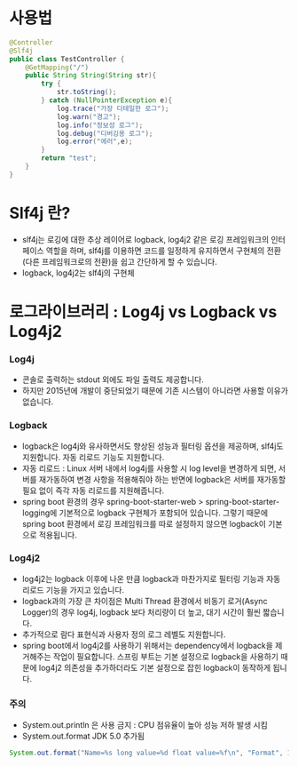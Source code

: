 # 사용법
```java
@Controller
@Slf4j
public class TestController {
    @GetMapping("/")
    public String String(String str){
        try {
            str.toString();
        } catch (NullPointerException e){
            log.trace("가장 디테일한 로그");
            log.warn("경고");
            log.info("정보성 로그");
            log.debug("디버깅용 로그");
            log.error("에러",e);
        }
        return "test";
    }
}
```

# Slf4j 란?
- slf4j는 로깅에 대한 추상 레이어로 logback, log4j2 같은 로깅 프레임워크의 인터페이스 역할을 하며, slf4j를 이용하면 코드를 일정하게 유지하면서 구현체의 전환 (다른 프레임워크로의 전환)을 쉽고 간단하게 할 수 있습니다.
- logback, log4j2는 slf4j의 구현체

# 로그라이브러리 : Log4j vs Logback vs Log4j2

### Log4j 
- 콘솔로 출력하는 stdout 외에도 파일 출력도 제공합니다. 
- 하지만 2015년에 개발이 중단되었기 때문에 기존 시스템이 아니라면 사용할 이유가 없습니다.

### Logback
- logback은 log4j와 유사하면서도 향상된 성능과 필터링 옵션을 제공하며, slf4j도 지원합니다. 자동 리로드 기능도 지원합니다.
-  자동 리로드 : Linux 서버 내에서 log4j를 사용할 시 log level을 변경하게 되면, 서버를 재가동하여 변경 사항을 적용해줘야 하는 반면에 logback은 서버를 재가동할 필요 없이 즉각 자동 리로드를 지원해줍니다.
-  spring boot 환경의 경우 spring-boot-starter-web > spring-boot-starter-logging에 기본적으로 logback 구현체가 포함되어 있습니다. 그렇기 때문에 spring boot 환경에서 로깅 프레임워크를 따로 설정하지 않으면 logback이 기본으로 적용됩니다.

### Log4j2
- log4j2는 logback 이후에 나온 만큼 logback과 마찬가지로 필터링 기능과 자동 리로드 기능을 가지고 있습니다.
- logback과의 가장 큰 차이점은 Multi Thread 환경에서 비동기 로거(Async Logger)의 경우 log4j, logback 보다 처리량이 더 높고, 대기 시간이 훨씬 짧습니다. 
- 추가적으로 람다 표현식과 사용자 정의 로그 레벨도 지원합니다.
- spring boot에서 log4j2를 사용하기 위해서는 dependency에서 logback을 제거해주는 작업이 필요합니다. 스프링 부트는 기본 설정으로 logback을 사용하기 때문에 log4j2 의존성을 추가하더라도 기본 설정으로 잡힌 logback이 동작하게 됩니다.


### 주의
- System.out.println 은 사용 금지 : CPU 점유율이 높아 성능 저하 발생 시킴
- System.out.format JDK 5.0 추가됨
```java
System.out.format("Name=%s long value=%d float value=%f\n", "Format", 1, 2.2); // C 프린트 방식과 비슷
```
